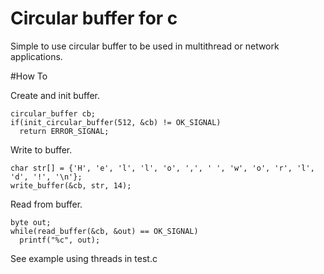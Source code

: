 # Circular buffer for c

Simple to use circular buffer to be used in multithread or network applications.

#How To

Create and init buffer.
```
circular_buffer cb;
if(init_circular_buffer(512, &cb) != OK_SIGNAL)
  return ERROR_SIGNAL;
```

Write to buffer.
```
char str[] = {'H', 'e', 'l', 'l', 'o', ',', ' ', 'w', 'o', 'r', 'l', 'd', '!', '\n'};
write_buffer(&cb, str, 14);
```

Read from buffer.
```
byte out;
while(read_buffer(&cb, &out) == OK_SIGNAL)
  printf("%c", out);
```

See example using threads in test.c
